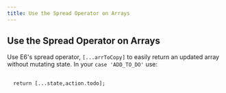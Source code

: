 ```yaml
---
title: Use the Spread Operator on Arrays
---
```

## Use the Spread Operator on Arrays

<!-- The article goes here, in GitHub-flavored Markdown. Feel free to add YouTube videos, images, and CodePen/JSBin embeds  -->
<p>Use E6's spread operator, <code class="language-text">[...arrToCopy]</code> to easily return an updated array without mutating state. In your <code class="language-text">case 'ADD_TO_DO'</code> use:</p> 
<div class="gatsby-highlight" data-language="react.js">
 <pre class="language-react.js">
  <code class="language-react.js">
  return [...state,action.todo];
  </code>
 </pre>
</div>

